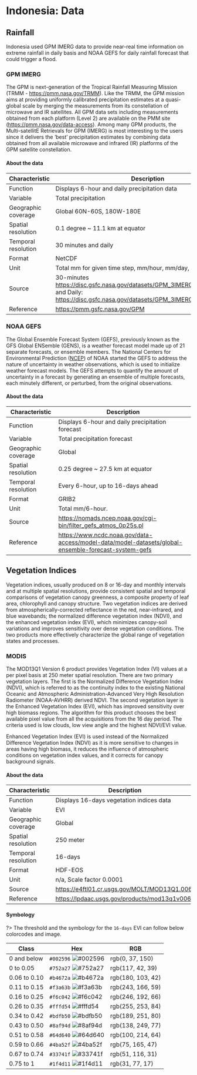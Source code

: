 # Indonesia: Data

## Rainfall

Indonesia used GPM IMERG data to provide near-real time information on extreme rainfall in daily basis and NOAA GEFS for daily rainfall forecast that could trigger a flood. 

### GPM IMERG

The GPM is next-generation of the Tropical Rainfall Measuring Mission (TRMM - https://pmm.nasa.gov/TRMM). Like the TRMM, the GPM mission aims at providing uniformly calibrated precipitation estimates at a quasi-global scale by merging the measurements from its constellation of microwave and IR satellites. All GPM data sets including measurements obtained from each platform (Level 2) are available on the PMM site (https://pmm.nasa.gov/data-access). Among many GPM products, the Multi-satellitE Retrievals for GPM (IMERG) is most interesting to the users since it delivers the ‘best’ precipitation estimates by combining data obtained from all available microwave and infrared (IR) platforms of the GPM satellite constellation. 

#### About the data

| Characteristic  | Description  |
|---|---|
| Function  | Displays 6-hour and daily precipitation data  |
| Variable  | Total precipitation  |
| Geographic coverage  | Global 60N-60S, 180W-180E |
| Spatial resolution  | 0.1 degree ~ 11.1 km at equator  |
| Temporal resolution  | 30 minutes and daily  |
| Format  | NetCDF  |
| Unit  | Total mm for given time step, mm/hour, mm/day, etc.  |
| Source  | 30-minutes https://disc.gsfc.nasa.gov/datasets/GPM_3IMERGHH_06/summary and Daily: https://disc.gsfc.nasa.gov/datasets/GPM_3IMERGDF_06/summary  |
| Reference  | https://pmm.gsfc.nasa.gov/GPM  |

### NOAA GEFS

The Global Ensemble Forecast System (GEFS), previously known as the GFS Global ENSemble (GENS), is a weather forecast model made up of 21 separate forecasts, or ensemble members. The National Centers for Environmental Prediction ([NCEP](https://www.ncep.noaa.gov)) of NOAA started the GEFS to address the nature of uncertainty in weather observations, which is used to initialize weather forecast models. The GEFS attempts to quantify the amount of uncertainty in a forecast by generating an ensemble of multiple forecasts, each minutely different, or perturbed, from the original observations.

#### About the data

| Characteristic  | Description  |
|---|---|
| Function  | Displays 6-hour and daily precipitation forecast  |
| Variable  | Total precipitation forecast  |
| Geographic coverage  | Global |
| Spatial resolution  | 0.25 degree ~ 27.5 km at equator  |
| Temporal resolution  | Every 6-hour, up to 16-days ahead  |
| Format  | GRIB2  |
| Unit  | Total mm/6-hour.  |
| Source  | https://nomads.ncep.noaa.gov/cgi-bin/filter_gefs_atmos_0p25s.pl  |
| Reference  | https://www.ncdc.noaa.gov/data-access/model-data/model-datasets/global-ensemble-forecast-system-gefs  |

## Vegetation Indices

Vegetation indices, usually produced on 8 or 16-day and monthly intervals and at multiple spatial resolutions, provide consistent spatial and temporal comparisons of vegetation canopy greenness, a composite property of leaf area, chlorophyll and canopy structure. Two vegetation indices are derived from atmospherically-corrected reflectance in the red, near-infrared, and blue wavebands; the normalized difference vegetation index (NDVI), and the enhanced vegetation index (EVI), which minimizes canopy-soil variations and improves sensitivity over dense vegetation conditions. The two products more effectively characterize the global range of vegetation states and processes.

### MODIS

The MOD13Q1 Version 6 product provides Vegetation Index (VI) values at a per pixel basis at 250 meter spatial resolution. There are two primary vegetation layers. The first is the Normalized Difference Vegetation Index (NDVI), which is referred to as the continuity index to the existing National Oceanic and Atmospheric Administration-Advanced Very High Resolution Radiometer (NOAA-AVHRR) derived NDVI. The second vegetation layer is the Enhanced Vegetation Index (EVI), which has improved sensitivity over high biomass regions. The algorithm for this product chooses the best available pixel value from all the acquisitions from the 16 day period. The criteria used is low clouds, low view angle and the highest NDVI/EVI value. 

Enhanced Vegetation Index (EVI) is used instead of the Normalized Difference Vegetation Index (NDVI) as it is more sensitive to changes in areas having high biomass, it reduces the influence of atmospheric conditions on vegetation index values, and it corrects for canopy background signals. 

#### About the data

| Characteristic  | Description  |
|---|---|
| Function  | Displays 16-days vegetation indices data  |
| Variable  | EVI  |
| Geographic coverage  | Global |
| Spatial resolution  | 250 meter  |
| Temporal resolution  | 16-days  |
| Format  | HDF-EOS  |
| Unit  | n/a, Scale factor 0.0001  |
| Source  | https://e4ftl01.cr.usgs.gov/MOLT/MOD13Q1.006/  |
| Reference  | https://lpdaac.usgs.gov/products/mod13q1v006/  |

#### Symbology

?> The threshold and the symbology for the `16-days` EVI can follow below colorcodes and image.

| Class  | Hex  | RGB  |
|---|---|---|
| 0 and below  | `#002596` ![#002596](https://via.placeholder.com/15/002596/000000?text=+) | rgb(0, 37, 150)  |
| 0 to 0.05  | `#752a27` ![#752a27](https://via.placeholder.com/15/752a27/000000?text=+)  | rgb(117, 42, 39)  |
| 0.06 to 0.10  | `#b4672a` ![#b4672a](https://via.placeholder.com/15/b4672a/000000?text=+)  | rgb(180, 103, 42)  |
| 0.11 to 0.15  | `#f3a63b` ![#f3a63b](https://via.placeholder.com/15/f3a63b/000000?text=+)  | rgb(243, 166, 59)  |
| 0.16 to 0.25  | `#f6c042` ![#f6c042](https://via.placeholder.com/15/f6c042/000000?text=+)  | rgb(246, 192, 66)  |
| 0.26 to 0.35  | `#fffd54` ![#fffd54](https://via.placeholder.com/15/fffd54/000000?text=+)  | rgb(255, 253, 84)  |
| 0.34 to 0.42  | `#bdfb50` ![#bdfb50](https://via.placeholder.com/15/bdfb50/000000?text=+)  | rgb(189, 251, 80)  |
| 0.43 to 0.50  | `#8af94d` ![#8af94d](https://via.placeholder.com/15/8af94d/000000?text=+)  | rgb(138, 249, 77)  |
| 0.51 to 0.58  | `#64d640` ![#64d640](https://via.placeholder.com/15/64d640/000000?text=+)  | rgb(100, 214, 64)  |
| 0.59 to 0.66  | `#4ba52f` ![#4ba52f](https://via.placeholder.com/15/4ba52f/000000?text=+)  | rgb(75, 165, 47)  |
| 0.67 to 0.74  | `#33741f` ![#33741f](https://via.placeholder.com/15/33741f/000000?text=+)  | rgb(51, 116, 31)  |
| 0.75 to 1  | `#1f4d11` ![#1f4d11](https://via.placeholder.com/15/1f4d11/000000?text=+)  | rgb(31, 77, 17)  |

